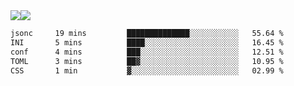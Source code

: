 <div style="display: flex; flex-direction: row;">
<img style="height: auto; width: auto;" class="img" src="https://raw.githubusercontent.com/blazepp/github-stats/master/generated/overview.svg#gh-dark-mode-only" />
<img style="height: auto; width: auto;" class="img" src="https://raw.githubusercontent.com/blazepp/github-stats/master/generated/languages.svg#gh-dark-mode-only" />
</div>

<div style="display: flex; flex-direction: row;">
<!--START_SECTION:waka-->

```txt
jsonc     19 mins         ██████████████░░░░░░░░░░░   55.64 %
INI       5 mins          ████░░░░░░░░░░░░░░░░░░░░░   16.45 %
conf      4 mins          ███░░░░░░░░░░░░░░░░░░░░░░   12.51 %
TOML      3 mins          ██▓░░░░░░░░░░░░░░░░░░░░░░   10.95 %
CSS       1 min           ▓░░░░░░░░░░░░░░░░░░░░░░░░   02.99 %
```

<!--END_SECTION:waka-->
</div>
